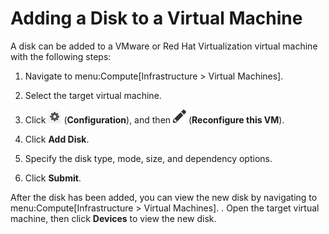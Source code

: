 # Adding a Disk to a Virtual Machine

A disk can be added to a VMware or Red Hat Virtualization virtual
machine with the following steps:

1.  Navigate to menu:Compute\[Infrastructure \> Virtual Machines\].

2.  Select the target virtual machine.

3.  Click ![1847](/images/1847.png) (**Configuration**), and then
    ![1851](/images/1851.png) (**Reconfigure this VM**).

4.  Click **Add Disk**.

5.  Specify the disk type, mode, size, and dependency options.

6.  Click **Submit**.

After the disk has been added, you can view the new disk by navigating
to menu:Compute\[Infrastructure \> Virtual Machines\]. . Open the target
virtual machine, then click **Devices** to view the new disk.
